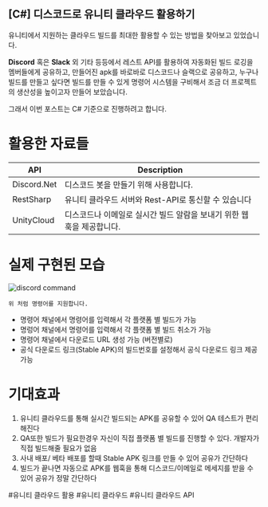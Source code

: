## [C#] 디스코드로 유니티 클라우드 활용하기

   유니티에서 지원하는 클라우드 빌드를 최대한 활용할 수 있는 방법을 찾아보고 있었습니다.

   **Discord** 혹은 **Slack** 외 기타 등등에서 레스트 API를 활용하여
   자동화된 빌드 로깅을 멤버들에게 공유하고, 만들어진 apk를 바로바로 디스코드나 슬랙으로 공유하고, 누구나 빌드를 만들고 싶다면 빌드를 만들 수 있게 명령어 시스템을 구비해서 조금 더 프로젝트의 생산성을 높이고자 만들어 보았습니다.
   
   그래서 이번 포스트는 C# 기준으로 진행하려고 합니다.
 
  # 활용한 자료들 
 
  API | Description
--------- | ---------
Discord.Net  | 디스코드 봇을 만들기 위해 사용합니다.
RestSharp   | 유니티 클라우드 서버와 Rest-API로 통신할 수 있습니다
UnityCloud | 디스코드나 이메일로 실시간 빌드 알람을 보내기 위한 웹훅을 제공합니다.
 
 # 실제 구현된 모습 

![discord command](https://shlifedev.github.io/assets/images/Discord-command.PNG)

    위 처럼 명령어를 지원합니다.

*  명령어 채널에서 명령어를 입력해서 각 플랫폼 별 빌드가 가능
*  명렁어 채널에서 명령어를 입력해서 각 플랫폼 별 빌드 취소가 가능
*  명령어 채널에서 다운로드 URL 생성 가능 (버전별로)
*  공식 다운로드 링크(Stable APK)의 빌드번호를 설정해서 공식 다운로드 링크 제공가능


# 기대효과 

   1. 유니티 클라우드를 통해 실시간 빌드되는 APK를 공유할 수 있어 QA 테스트가 편리해진다
   2. QA또한 빌드가 필요한경우 자신이 직접 플랫폼 별 빌드를 진행할 수 있다. 개발자가 직접 빌드해줄 필요가 없음
   3. 사내 배포/ 베타 배포를 할때 Stable APK 링크를 만들 수 있어 공유가 간단하다
   4. 빌드가 끝나면 자동으로 APK를 웹훅을 통해 디스코드/이메일로 메세지를 받을 수 있어 공유가 정말 간단하다
    




#유니티 클라우드 활용
#유니티 클라우드
#유니티 클라우드 API
